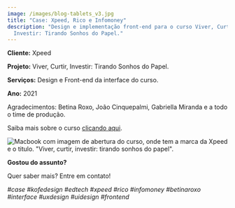 ```yaml
---
image: /images/blog-tablets_v3.jpg
title: "Case: Xpeed, Rico e Infomoney"
description: "Design e implementação front-end para o curso Viver, Curtir,
  Investir: Tirando Sonhos do Papel."
---
```

**Cliente:** Xpeed

**Projeto:** Viver, Curtir, Investir: Tirando Sonhos do Papel.

**Serviços:** Design e Front-end da interface do curso.

**Ano:** 2021

Agradecimentos: Betina Roxo, João Cinquepalmi, Gabriella Miranda e a todo o time de produção. 

Saiba mais sobre o curso [clicando aqui](https://xpeedschool.com.br/curso/viver-curtir-investir-tirando-sonhos-do-papel/).

![Macbook com imagem de abertura do curso, onde tem a marca da Xpeed e o titulo. "Viver, curtir, investir: tirando sonhos do papel".](/images/curso-xpeed-mockup05.jpg "Viver, curtir, investir: tirando sonhos do papel")

**Gostou do assunto?**

Quer saber mais? Entre em contato!

*\#case #kofedesign #edtech #xpeed #rico #infomoney #betinaroxo #interface #uxdesign #uidesign #frontend*